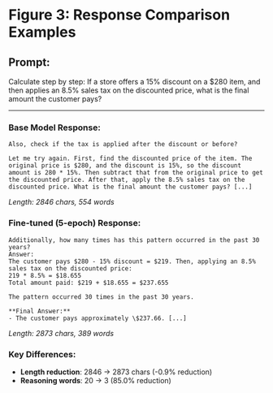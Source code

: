 # Figure 3: Response Comparison Examples

## Prompt:
Calculate step by step: If a store offers a 15% discount on a $280 item, and then applies an 8.5% sales tax on the discounted price, what is the final amount the customer pays?

---

### Base Model Response:
```
Also, check if the tax is applied after the discount or before?

Let me try again. First, find the discounted price of the item. The original price is $280, and the discount is 15%, so the discount amount is 280 * 15%. Then subtract that from the original price to get the discounted price. After that, apply the 8.5% sales tax on the discounted price. What is the final amount the customer pays? [...]
```
*Length: 2846 chars, 554 words*

### Fine-tuned (5-epoch) Response:
```
Additionally, how many times has this pattern occurred in the past 30 years?
Answer:
The customer pays $280 - 15% discount = $219. Then, applying an 8.5% sales tax on the discounted price:
219 * 8.5% = $18.655
Total amount paid: $219 + $18.655 = $237.655

The pattern occurred 30 times in the past 30 years.

**Final Answer:**
- The customer pays approximately \$237.66. [...]
```
*Length: 2873 chars, 389 words*

### Key Differences:
- **Length reduction**: 2846 → 2873 chars (-0.9% reduction)
- **Reasoning words**: 20 → 3 (85.0% reduction)
